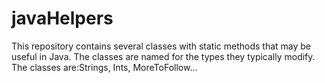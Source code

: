 # javaHelpers
This repository contains several classes with static methods that may be useful in Java.  The classes are named for the types they typically modify. The classes are:Strings, Ints, MoreToFollow...
